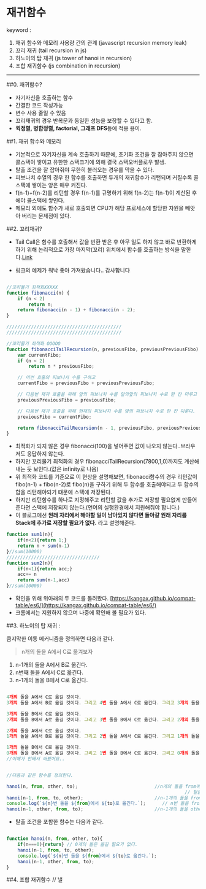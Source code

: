 재귀함수
===

keyword : 

1. 재귀 함수와 메모리 사용량 간의 관계 (javascript recursion memory leak)
2. 꼬리 재귀 (tail recursion in js)
3. 하노이의 탑 재귀 (js tower of hanoi in recursion)
4. 조합 재귀함수 (js combination in recursion)

***

##0. 재귀함수?

* 자기자신을 호출하는 함수
* 간결한 코드 작성가능 
* 변수 사용 줄일 수 있음
* 꼬리재귀의 경우 반복문과 동일한 성능을 보장할 수 있다고 함.
* **퀵정렬, 병합정렬, factorial, 그래프 DFS**등에 적용 용이.

##1. 재귀 함수와 메모리

* 기본적으로 자기자신을 계속 호출하기 때문에, 초기화 조건을 잘 잡아주지 않으면 콜스택이 쌓이고 유한한 스택크기에 의해 결국 스택오버플로우 발생.
* 탈출 조건을 잘 잡아줘야 무한히 불러오는 경우를 막을 수 있다.
* 피보나치 수열의 경우 한 함수를 호출하면 두개의 재귀함수가 리턴되며 커질수록 콜스택에 쌓이는 양은 매우 커진다.
* f(n-1)+f(n-2)를 리턴할 경우 f(n-1)를 규명하기 위해 f(n-2)는 f(n-1)이 계산된 후에야 콜스택에 쌓인다.
* 메모리 외에도 함수가 새로 호출되면 CPU가 해당 프로세스에 할당한 자원을 빼앗아 버리는 문제점이 있다.


##2. 꼬리재귀?

* Tail Call은 함수를 호출해서 값을 반환 받은 후 아무 일도 하지 않고 바로 반환하게 하기 위해 논리적으로 가장 마지막(꼬리) 위치에서 함수를 호출하는 방식을 말한다.[Link](https://homoefficio.github.io/2015/07/27/%EC%9E%AC%EA%B7%80-%EB%B0%98%EB%B3%B5-Tail-Recursion/)

* 링크의 예제가 워낙 좋아 가져왔습니다.. 감사합니다

```js

//꼬리물기 최적화XXXXX
function fibonacci(n) {
    if (n < 2)
        return n;
    return fibonacci(n - 1) + fibonacci(n - 2);
}

//////////////////////////////////////////
//////////////////////////////////////////

//꼬리물기 최적화 OOOOO
function fibonacciTailRecursion(n, previousFibo, previousPreviousFibo) {
    var currentFibo;
    if (n < 2)
        return n * previousFibo;

    // 이번 호출의 피보나치 수를 구하고
    currentFibo = previousFibo + previousPreviousFibo;

    // 다음번 재귀 호출을 위해 앞의 피보나치 수를 앞의앞의 피보나치 수로 한 칸 미루고
    previousPreviousFibo = previousFibo;

    // 다음번 재귀 호출을 위해 현재의 피보나치 수를 앞의 피보나치 수로 한 칸 미룬다.
    previousFibo = currentFibo;

    return fibonacciTailRecursion(n - 1, previousFibo, previousPreviousFibo);
}
```

* 최적화가 되지 않은 경우 fibonacci(100)을 넣어주면 값이 나오지 않는다..브라우저도 응답하지 않는다.
* 하지만 꼬리물기 최적화의 경우 fibonacciTailRecursion(7800,1,0)까지도 계산해 내는 듯 보인다.(값은 infinity로 나옴)
* 위 최적화 코드를 기준으로 이 현상을 설명해보면, fibonacci함수의 경우 리턴값이 fibo(n-1) + fibo(n-2)로 fibo(n)을 구하기 위해 두 함수를 호출해야되고 두 함수의 합을 리턴해야되기 떄문에 스택에 저장된다.
* 하지만 리턴함수를 하나로 지정해주고 리턴할 값을 추가로 저장할 필요없게 만들어 준다면 스택에 저장되지 않는다.(언어의 실행환경에서 지원해줘야 합니다.)
* 이 블로그에선 **원래 자리에서 해야할 일이 남아있지 않다면 돌아갈 원래 자리를 Stack에 추가로 저장할 필요가 없다.** 라고 설명해준다.


```js
function sum1(n){
    if(n<2){return 1;}
    return n + sum(n-1)
}//sum(10000)
//////////////////////////////////
function sum2(n){
    if(n<1){return acc;}
    acc+= n
    return sum(n-1,acc)
}//sum(10000)

```
* 확인을 위해 위아래의 두 코드를 돌려봤다. [https://kangax.github.io/compat-table/es6/](https://kangax.github.io/compat-table/es6/) 
* 크롬에서는 지원하지 않으며 나중에 확인해 볼 필요가 있다.


##3. 하노이의 탑 재귀 : 

큼지막한 이동 메커니즘을 정의하면 다음과 같다.


>n개의 돌을 A에서 C로 옮겨보자

1. n-1개의 돌을 A에서 B로 옮긴다.
2. n번째 돌을 A에서 C로 옮긴다.
3. n-1개의 돌을 B에서 C로 옮긴다.


```js

4개의 돌을 A에서 C로 옮길 것이다.
3개의 돌을 A에서 B로 옮길 것이다. 그리고 4번 돌을 A에서 C로 옮긴다. 그리고 3개의 돌을 B에서 C로 옮길 것이다. 

3개의 돌을 B에서 C로 옮길 것이다. 
2개의 돌을 B에서 A로 옮길 것이다. 그리고 3번 돌을 B에서 C로 옮긴다. 그리고 2개의 돌을 A에서 C로 옮길 것이다.

2개의 돌을 A에서 C로 옮길 것이다.
1개의 돌을 A에서 B로 옮길 것이다. 그리고 2번 돌을 A에서 C로 옮긴다. 그리고 1개의 돌을 B에서 C로 옮길 것이다.

1개의 돌을 B에서 C로 옮길 것이다. 
0개의 돌을 B에서 A로 옮길 것이다. 그리고 1번 돌을 B에서 C로 옮긴다. 그리고 0개의 돌을 A에서 C로 옮길 것이다.//탈출
//이해가 안돼서 써봤어요..


//다음과 같은 함수를 정의한다.

hanoi(n, from, other, to);                            //n개의 돌을 from에서 to로 옮길 것이다. 
                                                                 // 탈출조건 : 0개의 돌은 옮길 필요가 없다. : 리턴 
hanoi(n-1, from, to, other);                          //n-1개의 돌을 from에서 other로 옮길 것이다. : 이는 재귀함수가 알아서 해준다.
console.log(`${n}번 돌을 ${from}에서 ${to}로 옮긴다.`);      // n번 돌을 from에서 to로 옮긴다.
hanoi(n-1, other, from, to);                          //n-1개의 돌을 other에서 to로 옮긴다. : 이는 재귀함수가 알아서 해준다.
```
* 탈출 조건을 포함한 함수는 다음과 같다.

```js

function hanoi(n, from, other, to){
    if(n===0){return} // 0개의 돌은 옮길 필요가 없다.
    hanoi(n-1, from, to, other);                          
    console.log(`${n}번 돌을 ${from}에서 ${to}로 옮긴다.`);   
    hanoi(n-1, other, from, to);
}

```

##4. 조합 재귀함수 // 낼

